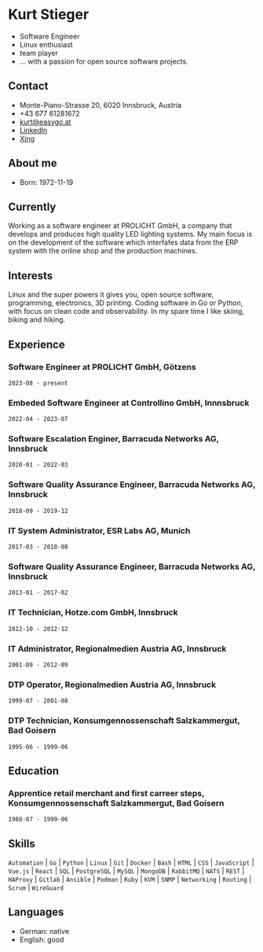 # Kurt Stieger
- Software Engineer
- Linux enthusiast
- team player
- ... with a passion for open source software projects.

## Contact
- Monte-Piano-Strasse 20, 6020 Innsbruck, Austria
- +43 677 61281672
- kurt@easygo.at
- [LinkedIn](https://at.linkedin.com/in/kurt-stieger-3884b4a9)
- [Xing](https://www.xing.com/profile/Kurt_Stieger)

## About me
- Born: 1972-11-19

## Currently

Working as a software engineer at PROLICHT GmbH, a company that develops and produces high quality LED lighting systems.
My main focus is on the development of the software which interfafes data from the ERP system with the online shop and the production machines.

## Interests

Linux and the super powers it gives you, open source software, programming, electronics, 3D printing.
Coding software in Go or Python, with focus on clean code and observability.
In my spare time I like skiing, biking and hiking.

## Experience

### Software Engineer at PROLICHT GmbH, Götzens
`2023-08 - present`

### Embeded Software Engineer at Controllino GmbH, Innnsbruck
`2022-04 - 2023-07`

### Software Escalation Enginer, Barracuda Networks AG, Innsbruck
`2020-01 - 2022-03`

### Software Quality Assurance Engineer, Barracuda Networks AG, Innsbruck
`2018-09 - 2019-12`

### IT System Administrator, ESR Labs AG, Munich
`2017-03 - 2018-08`

### Software Quality Assurance Engineer, Barracuda Networks AG, Innsbruck
`2013-01 - 2017-02`

### IT Technician, Hotze.com GmbH, Innsbruck
`2012-10 - 2012-12`

### IT Administrator, Regionalmedien Austria AG, Innsbruck
`2001-09 - 2012-09`

### DTP Operator, Regionalmedien Austria AG, Innsbruck
`1999-07 - 2001-08`

### DTP Technician, Konsumgennossenschaft Salzkammergut, Bad Goisern
`1995-06 - 1999-06`

## Education

### Apprentice retail merchant and first carreer steps, Konsumgennossenschaft Salzkammergut, Bad Goisern
`1988-07 - 1999-06`

## Skills
`Automation` | `Go` | `Python` | `Linux` | `Git` | `Docker` | `Bash` | `HTML` | `CSS` | `JavaScript` | `Vue.js` | `React` | `SQL` | `PostgreSQL` | `MySQL` | `MongoDB` | `RabbitMQ` | `NATS` | `REST` | `HAProxy` | `Gitlab` | `Ansible` | `Podman` | `Ruby` | `KVM` | `SNMP` | `Networking` | `Routing` | `Scrum` | `WireGuard`

## Languages
- German: native
- English: good





[https://at.linkedin.com/in/kurt-stieger-3884b4a9]: https://at.linkedin.com/in/kurt-stieger-3884b4a9